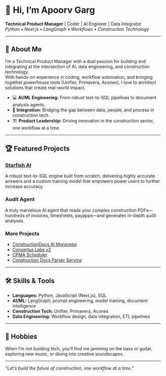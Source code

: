 # 👋 Hi, I’m Apoorv Garg

**Technical Product Manager** | Coder | AI Engineer | Data Integrator  
_Python • Next.js • LangGraph • Workflows • Construction Technology_

---

## 🚀 About Me

I’m a Technical Product Manager with a dual passion for building and integrating at the intersection of AI, data engineering, and construction technology.  
With hands-on experience in coding, workflow automation, and bringing together powerhouse tools (Unifier, Primavera, Aconex), I love to architect solutions that create real-world impact.

- 💻 **AI/ML Engineering:** From robust text-to-SQL pipelines to document analysis agents.
- 🔗 **Integration:** Bridging the gap between data, people, and process in construction tech.
- 🏗️ **Product Leadership:** Driving innovation in the construction sector, one workflow at a time.

---

## 🏆 Featured Projects

### [Starfish AI](https://github.com/cpma-group/starfish-ai-v2)
A robust text-to-SQL engine built from scratch, delivering highly accurate answers and a custom training model that empowers power users to further increase accuracy.

### Audit Agent
A truly marvelous AI agent that reads your complex construction PDFs—hundreds of invoices, timesheets, payapps—and generates in-depth audit analyses.

### More Projects
- [ConstructionDocs AI Monorepo](https://github.com/cpma-group/constructiondocs-ai-monorepo-app)
- [Consertus Labs v2](https://github.com/cpma-group/consertus-labs-v2)
- [CPMA Scheduler](https://github.com/cpma-group/cpma-scheduler)
- [Construction Docs Parser Service](https://github.com/cpma-group/construction-docs-parser-svc)

---

## 🛠️ Skills & Tools

- **Languages:** Python, JavaScript (Next.js), SQL
- **AI/ML:** LangGraph, prompt engineering, model training, document intelligence
- **Construction Tech:** Unifier, Primavera, Aconex
- **Data Engineering:** Workflow design, data integration, ETL pipelines

---

## 🎸 Hobbies

When I’m not building tech, you’ll find me jamming on the bass or guitar, exploring new music, or diving into creative soundscapes.

---

_“Let’s build the future of construction, one workflow at a time.”_
